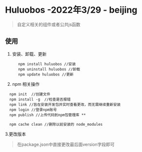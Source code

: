 
# Huluobos -2022年3/29 - beijing 

> 自定义相关的组件或者公共js函数


  ## 使用

   1. 安装、卸载、更新

  ```
        npm install huluobos //安装
        npm uninstall huluobos //卸载
        npm update huluobos //更新
  ```

   2. npm 相关操作
  ```
    npm init  //创建文件
    npm install -g  //检查是否报错
    npm link //旨在安装开发包并实时查看更改，而无需继续重新安装
    npm login //登录npm账号
    npm publish //上传代码到npm包管理库 **

    npm cache clean //删除以前安装的 node_modules 

  ```
  3.更改版本
  > 在package.json中直接更改最后面version字段即可

